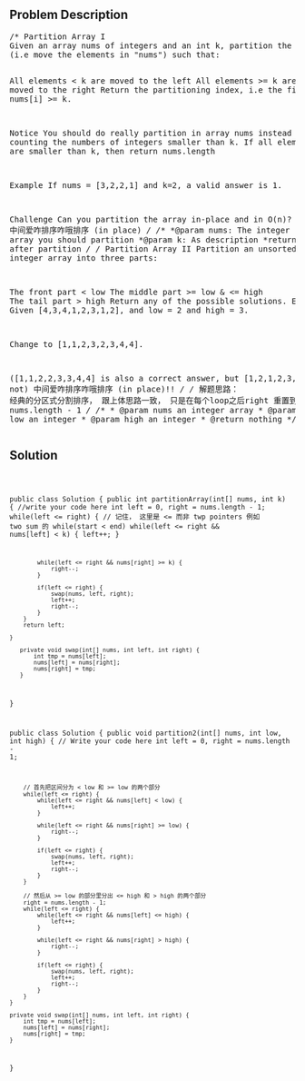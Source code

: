 <!--
<style>
  body { font-family: Arial, sans-serif; }
  .container { max-width: 100%; margin: 0 auto; padding: 10px; }
  .comment-block { background-color: #f9f9f9; padding: 10px; border-left: 5px solid #ccc; width: 200px; margin: 20px auto; overflow-wrap: break-word; white-space: pre-wrap; }
  .code-block { background-color: #f4f4f4; padding: 10px; border: 1px solid #ddd; width: 50%; margin: 20px auto; overflow-wrap: break-word; white-space: pre-wrap; }
</style>
-->

<div class='container'>
<h2>Problem Description</h2>
<div class='comment-block'>
<pre>
/* Partition Array I
Given an array nums of integers and an int k, partition the array 
(i.e move the elements in "nums") such that:

All elements < k are moved to the left
All elements >= k are moved to the right
Return the partitioning index, i.e the first index i nums[i] >= k.

Notice
You should do really partition in array nums instead of just counting the numbers of integers smaller than k.
If all elements in nums are smaller than k, then return nums.length

Example
If nums = [3,2,2,1] and k=2, a valid answer is 1.

Challenge 
Can you partition the array in-place and in O(n)?
中间爱咋排序咋哦排序 (in place)
*/
	/** 
     *@param nums: The integer array you should partition
     *@param k: As description
     *return: The index after partition
     */
/* Partition Array II 
Partition an unsorted integer array into three parts:

The front part < low
The middle part >= low & <= high
The tail part > high
Return any of the possible solutions.
Example
Given [4,3,4,1,2,3,1,2], and low = 2 and high = 3.

Change to [1,1,2,3,2,3,4,4].

([1,1,2,2,3,3,4,4] is also a correct answer, but [1,2,1,2,3,3,4,4] is not)
中间爱咋排序咋哦排序 (in place)!!
*/
/*
解题思路： 经典的分区式分割排序， 跟上体思路一致， 只是在每个loop之后right 重置到 nums.length - 1
*/
    /**
     * @param nums an integer array
     * @param low an integer
     * @param high an integer
     * @return nothing
     */
</pre>
</div>

<h2>Solution</h2>
<div class='code-block'>
<pre><code class='language-java'>

public class Solution {
    public int partitionArray(int[] nums, int k) {
	    //write your code here
	    int left = 0, right = nums.length - 1;
	    while(left <= right) {  // 记住， 这里是 <= 而非 twp pointers 例如 two sum 的 while(start < end)
	        while(left <= right && nums[left] < k) {
	            left++;
	        }
	        
	        while(left <= right && nums[right] >= k) {
	            right--;
	        }
	        
	        if(left <= right) {
	            swap(nums, left, right);
	            left++;
	            right--;
	        }
	    }
	    return left;

    }
    
	   private void swap(int[] nums, int left, int right) {
	       int tmp = nums[left];
	       nums[left] = nums[right];
	       nums[right] = tmp;
	   } 
}







public class Solution { 
    public void partition2(int[] nums, int low, int high) {
        // Write your code here
        int left = 0, right = nums.length - 1;

        // 首先把区间分为 < low 和 >= low 的两个部分 
        while(left <= right) {
            while(left <= right && nums[left] < low) {
                left++;
            }
            
            while(left <= right && nums[right] >= low) {
                right--;
            }
            
            if(left <= right) {
                swap(nums, left, right);
                left++;
                right--;
            }
        }

        // 然后从 >= low 的部分里分出 <= high 和 > high 的两个部分
        right = nums.length - 1;
        while(left <= right) {
            while(left <= right && nums[left] <= high) {
                left++;
            }
            
            while(left <= right && nums[right] > high) {
                right--;
            }
            
            if(left <= right) {
                swap(nums, left, right);
                left++;
                right--;
            }
        }
    }
        
    private void swap(int[] nums, int left, int right) {
        int tmp = nums[left];
        nums[left] = nums[right];
        nums[right] = tmp;
    }
}



</code></pre>
</div>
</div>
